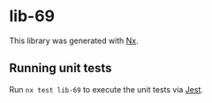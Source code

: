 # lib-69

This library was generated with [Nx](https://nx.dev).

## Running unit tests

Run `nx test lib-69` to execute the unit tests via [Jest](https://jestjs.io).

